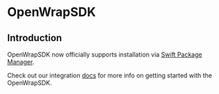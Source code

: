 # OpenWrapSDK

## Introduction

OpenWrapSDK now officially supports installation via
[Swift Package Manager](https://swift.org/package-manager/).

Check out our integration [docs](https://help.pubmatic.com) for more info on getting started with the OpenWrapSDK.

